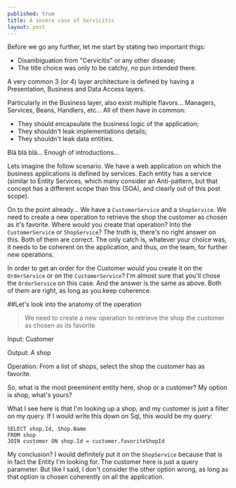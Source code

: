 ```yaml
---
published: true
title: A severe case of Servicitis
layout: post
---
```



Before we go any further, let me start by stating two important thigs:

- Disambiguation from "Cervicitis" or any other disease;
- The title choice was only to be catchy, no pun intended there.


A very common 3 (or 4) layer architecture is defined by having a Presentation, Business and Data Access layers.

Particularly in the Business layer, also exist multiple flavors... Managers, Services, Beans, Handlers, etc... All of them have in common:

- They should encapsulate the business logic of the application;
- They shouldn't leak implementations details;
- They shouldn't leak data entities.

Blá blá blá... Enough of introductions...

Lets imagine the follow scenario. We have a web application on which the business applications is defined by services. Each entity has a service (similar to Entity Services, which many consider an Anti-pattern, but that concept has a different scope than this (SOA), and clearly out of this post scope).

On to the point already... We have a `CustomerService` and a `ShopService`. We need to create a new operation to retrieve the shop the customer as chosen as it's favorite.
Where would you create that operation? Into the `CustomerService` or `ShopService`? 
The truth is, there's no right answer on this. Both of them are correct. The only catch is, whatever your choice was, it needs to be coherent on the application, and thus, on the team, for further new operations.

In order to get an order for the Customer would you create it on the `OrderService` or on the `CustomerService`? I'm almost sure that you'll chose the `OrderService` on this case. And the answer is the same as above. Both of them are right, as long as you keep coherence.

##Let's look into the anatomy of the operation

> We need to create a new operation to retrieve the shop the customer as chosen as its favorite

Input: Customer

Output: A shop

Operation: From a list of shops, select the shop the customer has as favorite.

So, what is the most preeminent entity here, shop or a customer? My option is shop, what's yours?

What I see here is that I'm looking up a shop, and my customer is just a filter on my query. If I would write this down on Sql, this would be my query:

    SELECT shop.Id, Shop.Name
    FROM shop
    JOIN customer ON shop.Id = customer.favoriteShopId

My conclusion? I would definitely put it on the `ShopService` because that is in fact the Entity I'm looking for. The customer here is just a query parameter. But like I said, I don't consider the other option wrong, as long as that option is chosen coherently on all the application.
